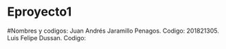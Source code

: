 # Eproyecto1
#Nombres y codigos: Juan Andrés Jaramillo Penagos. Codigo: 201821305. Luis Felipe Dussan. Codigo:
